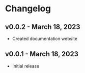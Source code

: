# Changelog

## v0.0.2 - March 18, 2023

- Created documentation website

## v0.0.1 - March 18, 2023

- Initial release



